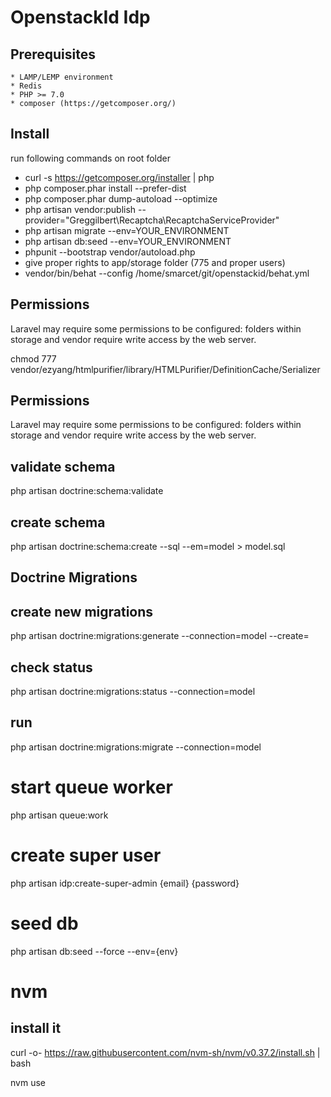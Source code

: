 # OpenstackId Idp

## Prerequisites

    * LAMP/LEMP environment
    * Redis
    * PHP >= 7.0
    * composer (https://getcomposer.org/)

## Install

run following commands on root folder
   * curl -s https://getcomposer.org/installer | php
   * php composer.phar install --prefer-dist
   * php composer.phar dump-autoload --optimize
   * php artisan vendor:publish --provider="Greggilbert\Recaptcha\RecaptchaServiceProvider"
   * php artisan migrate --env=YOUR_ENVIRONMENT
   * php artisan db:seed --env=YOUR_ENVIRONMENT
   * phpunit --bootstrap vendor/autoload.php
   * give proper rights to app/storage folder (775 and proper users)
   * vendor/bin/behat --config /home/smarcet/git/openstackid/behat.yml


## Permissions
   
Laravel may require some permissions to be configured: folders within storage and vendor require write access by the
web server. 

chmod 777 vendor/ezyang/htmlpurifier/library/HTMLPurifier/DefinitionCache/Serializer


## Permissions

Laravel may require some permissions to be configured: folders within storage and vendor require write access by the web server.   

## validate schema

php artisan doctrine:schema:validate

## create schema

php artisan doctrine:schema:create --sql --em=model > model.sql

## Doctrine Migrations

## create new migrations

php artisan doctrine:migrations:generate --connection=model --create=<table-name>

## check status
php artisan doctrine:migrations:status --connection=model

## run
php artisan doctrine:migrations:migrate --connection=model 

# start queue worker

php artisan queue:work

# create super user

php artisan idp:create-super-admin {email} {password}

# seed db

php artisan db:seed --force --env={env}

# nvm

## install it

curl -o- https://raw.githubusercontent.com/nvm-sh/nvm/v0.37.2/install.sh | bash

nvm use